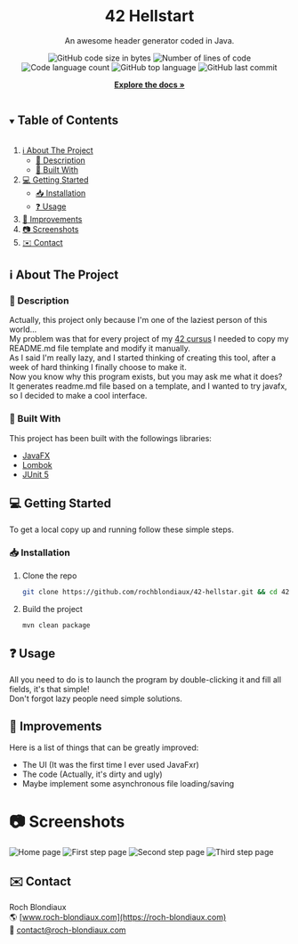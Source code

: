 <!-- PROJECT LOGO -->
<br />
<p align="center">

<h1 align="center">
	 42 Hellstart
</h1>

<p align="center">
    An awesome header generator coded in Java.
</p>

<p align="center">
	<img alt="GitHub code size in bytes" src="https://img.shields.io/github/languages/code-size/rochblondiaux/42-Hellstar?color=blueviolet" />
	<img alt="Number of lines of code" src="https://img.shields.io/tokei/lines/github/rochblondiaux/42-Hellstar?color=blueviolet" />
	<img alt="Code language count" src="https://img.shields.io/github/languages/count/rochblondiaux/42-Hellstar?color=blue" />
	<img alt="GitHub top language" src="https://img.shields.io/github/languages/top/rochblondiaux/42-Hellstar?color=blue" />
	<img alt="GitHub last commit" src="https://img.shields.io/github/last-commit/rochblondiaux/42-Hellstar?color=brightgreen" />
</p>

<p align="center">
    <a href="https://github.com/rochblondiaux/42-Hellstar"><strong>Explore the docs »</strong></a>
</p>

<!-- TABLE OF CONTENTS -->
<details open="open">
  <summary><h2 style="display: inline-block">Table of Contents</h2></summary>
  <ol>
    <li>
      <a href="#-about-the-project">ℹ️ About The Project</a>
      <ul>
        <li><a href="#-description">💬 Description</a></li>
        <li><a href="#-built-with">🔨 Built With</a></li>
      </ul>
    </li>
    <li>
        <a href="#-getting-started">💻 Getting Started</a>
        <ul>
            <li>
                <a href="#-installation">📥 Installation</a>
            </li>
            <li>
                <a href="#-usage">❓ Usage</a>
            </li>
        </ul>
    </li>
    <li><a href="#-improvements">🎯 Improvements</a></li>
    <li><a href="#-screenshots">📷 Screenshots</a></li>
    <li><a href="#-contact">✉️ Contact</a></li>
  </ol>
</details>



<!-- ABOUT THE PROJECT -->

## ℹ️ About The Project

### 💬 Description

Actually, this project only because I'm one of the laziest person of this world...<br>
My problem was that for every project of my [42 cursus](https://github.com/RochBlondiaux/42cursus) I needed to copy my README.md file template and modify it manually.<br>
As I said I'm really lazy, and I started thinking of creating this tool, after a week of hard thinking I finally choose to make it.<br>
Now you know why this program exists, but you may ask me what it does?<br>
It generates readme.md file based on a template, and I wanted to try javafx, so I decided to make a cool interface.<br>

### 🔨 Built With

This project has been built with the followings libraries:

* [JavaFX](https://openjfx.io/)
* [Lombok](https://projectlombok.org/)
* [JUnit 5](https://junit.org/junit5/)

<!-- GETTING STARTED -->

## 💻 Getting Started

To get a local copy up and running follow these simple steps.

### 📥 Installation

1. Clone the repo
   ```sh
   git clone https://github.com/rochblondiaux/42-hellstar.git && cd 42-hellstar
   ```
2. Build the project
   ```maven
   mvn clean package
   ```

<!-- USAGE EXAMPLES -->
## ❓ Usage

All you need to do is to launch the program by double-clicking it and fill all fields, it's that simple!<br>
Don't forgot lazy people need simple solutions.

<!-- IMPROVEMENTS -->
## 🎯 Improvements

Here is a list of things that can be greatly improved:

- The UI (It was the first time I ever used JavaFxr)
- The code (Actually, it's dirty and ugly)
- Maybe implement some asynchronous file loading/saving

<!-- SCREENSHOTS -->
# 📷 Screenshots

<img src="https://i.gyazo.com/c57a02ee217ba6e56df8576ad40e7632.png" alt="Home page">
<img src="https://i.gyazo.com/7572213c6831fb77dce95529ea92010e.png" alt="First step page">
<img src="https://i.gyazo.com/2fe9d39784cb4e8ac54bbe6e21a7cd5b.png" alt="Second step page">
<img src="https://i.gyazo.com/053acc7bdb1dcf07695b9149518cccd3.png" alt="Third step page">

<!-- CONTACT -->
## ✉️ Contact

Roch Blondiaux<br>
:earth_americas: [www.roch-blondiaux.com](https://roch-blondiaux.com)<br>
:email: [contact@roch-blondiaux.com](mailto:contact@roch-blondiaux.com)<br>
